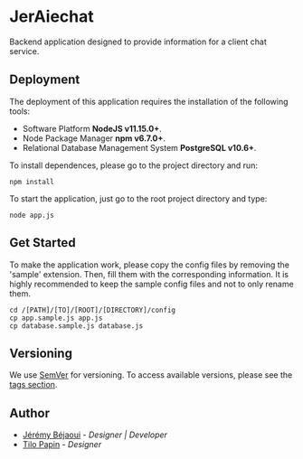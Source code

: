 # JerAiechat

Backend application designed to provide information for a client chat service.

## Deployment

The deployment of this application requires the installation of the following tools:

* Software Platform **NodeJS v11.15.0+**.
* Node Package Manager **npm v6.7.0+**.
* Relational Database Management System **PostgreSQL v10.6+**.

To install dependences, please go to the project directory and run:

```
npm install
```

To start the application, just go to the root project directory and type:

```
node app.js
```

## Get Started

To make the application work, please copy the config files by removing the 'sample' extension. Then, fill them with the corresponding information. It is highly recommended to keep the sample config files and not to only rename them. 
```
cd /[PATH]/[TO]/[ROOT]/[DIRECTORY]/config
cp app.sample.js app.js
cp database.sample.js database.js
```

## Versioning

We use [SemVer](http://semver.org/) for versioning. To access available versions, please see the [tags section](https://github.com/bejaouij/jerAichat/tags).

## Author

* [Jérémy Béjaoui](https://github.com/bejaouij) - *Designer | Developer*
* [Tilo Papin](https://github.com/Erlkaen) - *Designer*
